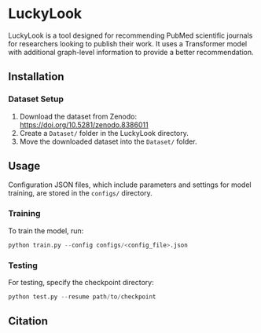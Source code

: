 # LuckyLook

LuckyLook is a tool designed for recommending PubMed scientific journals for researchers looking to publish their work. It uses a Transformer model with additional graph-level information
to provide a better recommendation.

## Installation

### Dataset Setup

1. Download the dataset from Zenodo: https://doi.org/10.5281/zenodo.8386011
2. Create a `Dataset/` folder in the LuckyLook directory.
3. Move the downloaded dataset into the `Dataset/` folder.

## Usage

Configuration JSON files, which include parameters and settings for model training, are stored in the `configs/` directory.

### Training

To train the model, run:

```python
python train.py --config configs/<config_file>.json
```

### Testing

For testing, specify the checkpoint directory:

```python
python test.py --resume path/to/checkpoint
```

## Citation
